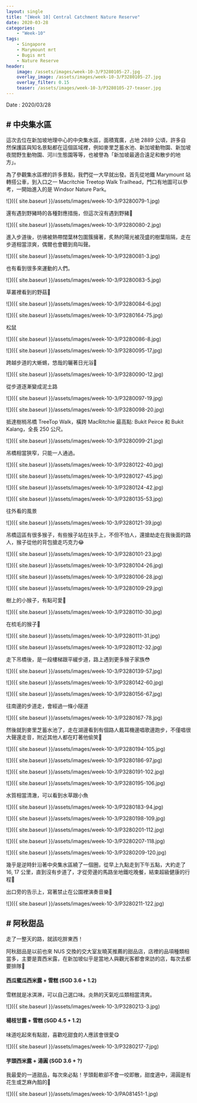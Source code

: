 ```yaml
---
layout: single
title: "[Week 10] Central Catchment Nature Reserve"
date: 2020-03-28
categories:
    - "Week-10"
tags:
    - Singapore
    - Marymount mrt
    - Bugis mrt
    - Nature Reserve
header:
    image: /assets/images/week-10-3/P3280105-27.jpg
    overlay_image: /assets/images/week-10-3/P3280105-27.jpg
    overlay_filter: 0.15
    teaser: /assets/images/week-10-3/P3280105-27-teaser.jpg
---
```


Date : 2020/03/28

## # 中央集水區

這次去位在新加坡地理中心的中央集水區，面積寬廣，占地 2889 公頃，許多自然保護區與知名景點都在這個區域裡，例如麥里芝蓄水池、新加坡動物園、新加坡夜間野生動物園、河川生態園等等，也被譽為「新加坡最適合遠足和散步的地方」。

為了參觀集水區裡的許多景點，我們從一大早就出發。首先從地鐵 Marymount 站轉搭公車，到入口之一 Macritchie Treetop Walk Trailhead，門口有地圖可以參考，一開始進入的是 Windsor Nature Park。

![]({{ site.baseurl }}/assets/images/week-10-3/P3280079-1.jpg)

還有遇到野豬時的各種對應措施，但這次沒有遇到野豬🐗

![]({{ site.baseurl }}/assets/images/week-10-3/P3280080-2.jpg)

進入步道後，彷彿被熱帶闊葉林包圍簇擁著，炙熱的陽光被茂盛的樹葉阻隔，走在步道相當涼爽，偶爾也會聽到鳥叫聲。

![]({{ site.baseurl }}/assets/images/week-10-3/P3280081-3.jpg)

也有看到很多來運動的人們。

![]({{ site.baseurl }}/assets/images/week-10-3/P3280083-5.jpg)

草叢裡看到的野菇🍄

![]({{ site.baseurl }}/assets/images/week-10-3/P3280084-6.jpg)

![]({{ site.baseurl }}/assets/images/week-10-3/P3280164-75.jpg)

松鼠

![]({{ site.baseurl }}/assets/images/week-10-3/P3280086-8.jpg)

![]({{ site.baseurl }}/assets/images/week-10-3/P3280095-17.jpg)

跨越步道的大蜥蜴，悠哉的曬著日光浴🦎

![]({{ site.baseurl }}/assets/images/week-10-3/P3280090-12.jpg)

從步道逐漸變成泥土路

![]({{ site.baseurl }}/assets/images/week-10-3/P3280097-19.jpg)

![]({{ site.baseurl }}/assets/images/week-10-3/P3280098-20.jpg)

抵達樹梢吊橋 TreeTop Walk，橫跨 MacRitchie 最高點: Bukit Peirce 和 Bukit Kalang，全長 250 公尺。

![]({{ site.baseurl }}/assets/images/week-10-3/P3280099-21.jpg)

吊橋相當狹窄，只能一人通過。

![]({{ site.baseurl }}/assets/images/week-10-3/P3280122-40.jpg)

![]({{ site.baseurl }}/assets/images/week-10-3/P3280127-45.jpg)

![]({{ site.baseurl }}/assets/images/week-10-3/P3280124-42.jpg)

![]({{ site.baseurl }}/assets/images/week-10-3/P3280135-53.jpg)

往外看的風景

![]({{ site.baseurl }}/assets/images/week-10-3/P3280121-39.jpg)

吊橋這區有很多猴子，有些猴子站在扶手上，不但不怕人，還搶劫走在我後面的路人，猴子從他的背包搶走巧克力😂

![]({{ site.baseurl }}/assets/images/week-10-3/P3280101-23.jpg)

![]({{ site.baseurl }}/assets/images/week-10-3/P3280104-26.jpg)

![]({{ site.baseurl }}/assets/images/week-10-3/P3280106-28.jpg)

![]({{ site.baseurl }}/assets/images/week-10-3/P3280109-29.jpg)

樹上的小猴子，有點可愛🙊

![]({{ site.baseurl }}/assets/images/week-10-3/P3280110-30.jpg)

在梳毛的猴子🐒

![]({{ site.baseurl }}/assets/images/week-10-3/P3280111-31.jpg)

![]({{ site.baseurl }}/assets/images/week-10-3/P3280112-32.jpg)

走下吊橋後，是一段樓梯跟平緩步道，路上遇到更多猴子家族😳

![]({{ site.baseurl }}/assets/images/week-10-3/P3280139-57.jpg)

![]({{ site.baseurl }}/assets/images/week-10-3/P3280142-60.jpg)

![]({{ site.baseurl }}/assets/images/week-10-3/P3280156-67.jpg)

往南邊的步道走，會經過一條小隧道

![]({{ site.baseurl }}/assets/images/week-10-3/P3280167-78.jpg)

然後就到麥里芝蓄水池了，走在湖邊看到有個路人戴耳機邊唱歌邊跑步，不僅唱很大聲還走音，附近其他人都在盯著他偷笑🤣

![]({{ site.baseurl }}/assets/images/week-10-3/P3280194-105.jpg)

![]({{ site.baseurl }}/assets/images/week-10-3/P3280186-97.jpg)

![]({{ site.baseurl }}/assets/images/week-10-3/P3280191-102.jpg)

![]({{ site.baseurl }}/assets/images/week-10-3/P3280195-106.jpg)

水質相當清澈，可以看到水草跟小魚

![]({{ site.baseurl }}/assets/images/week-10-3/P3280183-94.jpg)

![]({{ site.baseurl }}/assets/images/week-10-3/P3280198-109.jpg)

![]({{ site.baseurl }}/assets/images/week-10-3/P3280201-112.jpg)

![]({{ site.baseurl }}/assets/images/week-10-3/P3280207-118.jpg)

![]({{ site.baseurl }}/assets/images/week-10-3/P3280209-120.jpg)

幾乎是逆時針沿著中央集水區繞了一個圈，從早上九點走到下午五點，大約走了 16, 17 公里，直到沒有步道了，才從旁邊的馬路坐地鐵吃晚餐，結束超級健康的行程🥳

出口旁的告示上，寫著禁止在公園裡演奏音樂🤣

![]({{ site.baseurl }}/assets/images/week-10-3/P3280211-122.jpg)

## # 阿秋甜品

走了一整天的路，就該吃胖東西！

阿秋甜品是以前也來 NUS 交換的交大室友曉芙推薦的甜品店，店裡的品項種類相當多，主要是賣西米露，在新加坡似乎是當地人與觀光客都會來訪的店，每次去都要排隊🤤

#### 西瓜蜜瓜西米露 + 雪糕 (SGD 3.6 + 1.2)

雪糕就是冰淇淋，可以自己選口味。炎熱的天氣吃瓜類相當清爽。

![]({{ site.baseurl }}/assets/images/week-10-3/P3280213-3.jpg)

#### 楊枝甘露 + 雪糕 (SGD 4.5 + 1.2)

味道吃起來有點甜，喜歡吃甜食的人應該會很愛😋

![]({{ site.baseurl }}/assets/images/week-10-3/P3280217-7.jpg)

#### 芋頭西米露 + 湯圓 (SGD 3.6 + ?)

我最愛的一道甜品，每次來必點！芋頭鬆軟卻不會一咬即散，甜度適中，湯圓是有花生或芝麻內餡的🥰

![]({{ site.baseurl }}/assets/images/week-10-3/PA081451-1.jpg)
